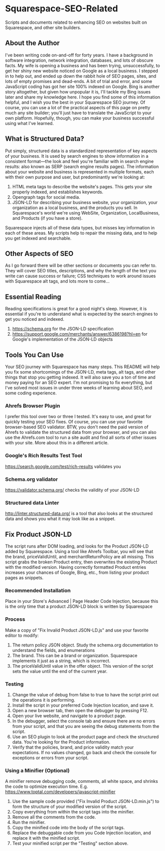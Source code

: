 # Squarespace-SEO-Related
Scripts and documents related to enhancing SEO on websites built on Squarespace, and other site builders.
## About the Author
I've been writing code on-and-off for forty years. I have a background in software integration, network integration, databases, and lots of obscure facts. My wife is opening a business and has been trying, unsuccessfully, to get her shiny new website noticed on Google as a local business. I stepped in to help out, and ended up down the rabbit hole of SEO pages, sites, and lots of empty promises and dead-ends. A bit of trial and error, and some JavaScript coding has got her site 100% indexed on Google. Bing is another story altogether, but given how unpopular it is, I'll tackle my Bing issues later and share my knowledge here. I hope you find some of this information helpful, and I wish you the best in your Squarespace SEO journey. Of course, you can use a lot of the practical aspects of this page on pretty much any site builder; you'll just have to translate the JavaScript to your own platform. Hopefully, though, you can make your business successful using what I've learned.
## What is Structured Data?
Put simply, structured data is a standardized representation of key aspects of your business. It is used by search engines to show information in a consistent format—the look and feel you're familiar with in search engine results: also known as SERP (search engine results pages). The information about your website and business is represented in multiple formats, each with their own purpose and user, but predominantly we're looking at:
1) HTML meta tags to describe the website's pages. This gets your site properly indexed, and establishes keywords.
2) Opengraph tags for social media.
3) JSON-LD for describing your business website, your organization, your organization as a local business, and the products you sell. In Squarespace's world we're using WebSite, Organization, LocalBusiness, and Products (if you have a store).

Squarespace injects all of these data types, but misses key information in each of these areas. My scripts help to repair the missing data, and to help you get indexed and searchable.
## Other Aspects of SEO
As I go forward there will be other sections or documents you can refer to. They will cover SEO titles, descriptions, and why the length of the text you write can cause success or failure; CSS techniques to work around issues with Squarespace alt tags, and lots more to come...
## Essential Reading
Reading specifications is great for a good night's sleep. However, it is essential if you're to understand what is expected by the search engines to get you noticed and indexed.
1) https://schema.org for the JSON-LD specification
2) https://support.google.com/merchants/answer/6386198?hl=en for Google's implementation of the JSON-LD objects
## Tools You Can Use
Your SEO journey with Squarespace has many steps. This README will help you fix some shortcomings of the JSON-LD, meta tags, alt tags, and other things that stop you getting indexed. It will also save you a ton of time and money paying for an SEO expert. I'm not promising to fix everything, but I've solved most issues in under three weeks of learning about SEO, and some coding experience.
### Ahrefs Browser Plugin
I prefer this tool over two or three I tested. It's easy to use, and great for quickly testing your SEO fixes. Of course, you can use your favorite browser-based SEO validator. BTW, you don't need the paid version of Ahrefs to validate the structured data from your browser, and you can also use the Ahrefs.com tool to run a site audit and find all sorts of other issues with your site. More about this in a different article.
### Google's Rich Results Test Tool 
https://search.google.com/test/rich-results validates you 
### Schema.org validator
https://validator.schema.org/ checks the validity of your JSON-LD
### Structured data Linter 
http://linter.structured-data.org/ is a tool that also looks at the structured data and shows you what it may look like as a snippet.

## Fix Product JSON-LD
The script runs after DOM loading, and looks for the Product JSON-LD added by Squarespace. Using a tool like Ahrefs Toolbar, you will see that the brand, priceValidUntil, and merchantReturnPolicy are all missing. This script grabs the broken Product entry, then overwrites the existing Product with the modified version. Having correctly formatted Product entries increases your chances of Google, Bing, etc., from listing your product pages as snippets.

### Recommended Installation
Place in your Store's Advanced | Page Header Code Injection, because this is the only time that a product JSON-LD block is written by Squarespace

### Process
Make a copy of "Fix Invalid Product JSON-LD.js" and use your favorite editor to modify:
1) The return policy JSON object. Study the schema.org documentation to understand the fields, and enumerations
2) The brand. This can be a brand or organization. Squarespace implements it just as a string, which is incorrect.
3) The priceValidUntil value in the offer object. This version of the script sets the value until the end of the current year.

### Testing
1) Change the value of debug from false to true to have the script print out the operations it is performing.
2) Install the script in your preferred Code Injection location, and save it.
3) Open a new browser tab, then open the debugger by pressing F12.
4) Open your live website, and navigate to a product page.
5) In the debugger, select the console tab and ensure there are no errors from your script, and that you are seeing the debug statements from the script.
6) Use an SEO plugin to look at the product page and check the structured data. You're looking for the Product information. 
7) Verify that the policies, brand, and price validity match your expectations. If no values changed, go back and check the console for exceptions or errors from your script.

### Using a Minifier (Optional)
A minifier remove debugging code, comments, all white space, and shrinks the code to optimize execution time. E.g. https://www.toptal.com/developers/javascript-minifier

1) Use the sample code provided ("Fix Invalid Product JSON-LD.min.js") to form the structure of your modified version of the script.
2) Copy everything from within the script tags into the minifier.
3) Remove all the comments from the code.
4) Run the minifier.
5) Copy the minified code into the body of the script tags.
6) Replace the debuggable code from you Code Injection location, and replace it with the minified script.
7) Test your minified script per the "Testing" section above.




  
